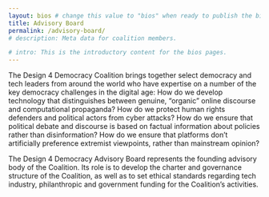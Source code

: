 ```yaml
---
layout: bios # change this value to "bios" when ready to publish the bio section.
title: Advisory Board
permalink: /advisory-board/
# description: Meta data for coalition members.

# intro: This is the introductory content for the bios pages.
---
```

The Design 4 Democracy Coalition brings together select democracy and tech leaders from around the world who have expertise on a number of the key democracy challenges in the digital age: How do we develop technology that distinguishes between genuine, “organic” online discourse and computational propaganda? How do we protect human rights defenders and political actors from cyber attacks? How do we ensure that political debate and discourse is based on factual information about policies rather than disinformation? How do we ensure that platforms don’t artificially preference extremist viewpoints, rather than mainstream opinion?

The Design 4 Democracy Advisory Board represents the founding advisory body of the Coalition. Its role is to develop the charter and governance structure of the Coalition, as well as to set ethical standards regarding tech industry, philanthropic and government funding for the Coalition’s activities. 
